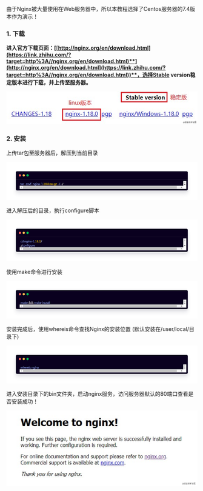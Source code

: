 由于Nginx被大量使用在Web服务器中，所以本教程选择了Centos服务器的7.4版本作为演示！

### 1. 下载

**进入官方下载页面：[**[**http://nginx.org/en/download.html](https://link.zhihu.com/?target=http%3A//nginx.org/en/download.html)**](http://nginx.org/en/download.html](https://link.zhihu.com/?target=http%3A//nginx.org/en/download.html))**，选择Stable version稳定版本进行下载，并上传至服务器。**



![img](二、Nginx在Linux下的安装.assets/1690640219628-c606bcd4-bb9f-4a06-b6de-2146385c33c3.jpeg)



### 2. 安装

上传tar包至服务器后，解压到当前目录

![img](二、Nginx在Linux下的安装.assets/1690640302062-ffab96b1-c3fa-46cb-9440-fe0cf56d044c.jpeg)

进入解压后的目录，执行configure脚本

![img](二、Nginx在Linux下的安装.assets/1690640346831-f96f2c8d-7169-4314-a1d4-248142523740.jpeg)

使用make命令进行安装

![img](二、Nginx在Linux下的安装.assets/1690640425315-a3cd62d8-0827-4089-8c35-91db897cbf15.jpeg)

安装完成后，使用whereis命令查找Nginx的安装位置 (默认安装在/user/local/目录下)

![img](二、Nginx在Linux下的安装.assets/1690640460859-777827d2-0748-4499-af95-09ee6ef65b40.jpeg)

进入安装目录下的bin文件夹，启动nginx服务，访问服务器默认的80端口查看是否安装成功！

![img](二、Nginx在Linux下的安装.assets/1690640501113-33049a6a-a571-4bf8-93ce-e44b8e9c22e5.jpeg)